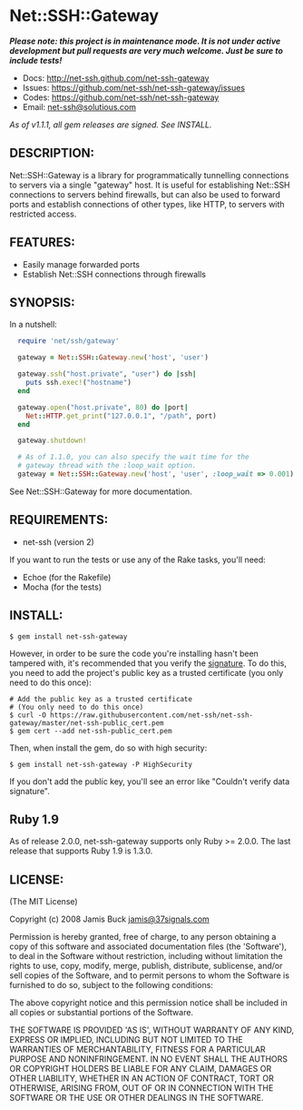 # Net::SSH::Gateway

<em><b>Please note: this project is in maintenance mode. It is not under active development but pull requests are very much welcome. Just be sure to include tests!</b></em>

* Docs: http://net-ssh.github.com/net-ssh-gateway
* Issues: https://github.com/net-ssh/net-ssh-gateway/issues
* Codes: https://github.com/net-ssh/net-ssh-gateway
* Email: net-ssh@solutious.com

<em>As of v1.1.1, all gem releases are signed. See INSTALL.</em>


## DESCRIPTION:

Net::SSH::Gateway is a library for programmatically tunnelling connections to servers via a single "gateway" host. It is useful for establishing Net::SSH connections to servers behind firewalls, but can also be used to forward ports and establish connections of other types, like HTTP, to servers with restricted access.

## FEATURES:

* Easily manage forwarded ports
* Establish Net::SSH connections through firewalls

## SYNOPSIS:

In a nutshell:

```ruby
  require 'net/ssh/gateway'

  gateway = Net::SSH::Gateway.new('host', 'user')

  gateway.ssh("host.private", "user") do |ssh|
    puts ssh.exec!("hostname")
  end

  gateway.open("host.private", 80) do |port|
    Net::HTTP.get_print("127.0.0.1", "/path", port)
  end

  gateway.shutdown!

  # As of 1.1.0, you can also specify the wait time for the
  # gateway thread with the :loop_wait option.
  gateway = Net::SSH::Gateway.new('host', 'user', :loop_wait => 0.001)
```

See Net::SSH::Gateway for more documentation.

## REQUIREMENTS:

* net-ssh (version 2)

If you want to run the tests or use any of the Rake tasks, you'll need:

* Echoe (for the Rakefile)
* Mocha (for the tests)

## INSTALL:

    $ gem install net-ssh-gateway

However, in order to be sure the code you're installing hasn't been tampered with, it's recommended that you verify the [signature](http://guides.rubygems.org/security/). To do this, you need to add the project's public key as a trusted certificate (you only need to do this once):

    # Add the public key as a trusted certificate
    # (You only need to do this once)
    $ curl -O https://raw.githubusercontent.com/net-ssh/net-ssh-gateway/master/net-ssh-public_cert.pem
    $ gem cert --add net-ssh-public_cert.pem

Then, when install the gem, do so with high security:

    $ gem install net-ssh-gateway -P HighSecurity

If you don't add the public key, you'll see an error like "Couldn't verify data signature".

## Ruby 1.9

As of release 2.0.0, net-ssh-gateway supports only Ruby >= 2.0.0. The last release that supports Ruby 1.9 is 1.3.0.


## LICENSE:

(The MIT License)

Copyright (c) 2008 Jamis Buck <jamis@37signals.com>

Permission is hereby granted, free of charge, to any person obtaining
a copy of this software and associated documentation files (the
'Software'), to deal in the Software without restriction, including
without limitation the rights to use, copy, modify, merge, publish,
distribute, sublicense, and/or sell copies of the Software, and to
permit persons to whom the Software is furnished to do so, subject to
the following conditions:

The above copyright notice and this permission notice shall be
included in all copies or substantial portions of the Software.

THE SOFTWARE IS PROVIDED 'AS IS', WITHOUT WARRANTY OF ANY KIND,
EXPRESS OR IMPLIED, INCLUDING BUT NOT LIMITED TO THE WARRANTIES OF
MERCHANTABILITY, FITNESS FOR A PARTICULAR PURPOSE AND NONINFRINGEMENT.
IN NO EVENT SHALL THE AUTHORS OR COPYRIGHT HOLDERS BE LIABLE FOR ANY
CLAIM, DAMAGES OR OTHER LIABILITY, WHETHER IN AN ACTION OF CONTRACT,
TORT OR OTHERWISE, ARISING FROM, OUT OF OR IN CONNECTION WITH THE
SOFTWARE OR THE USE OR OTHER DEALINGS IN THE SOFTWARE.
